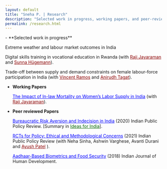 ```yaml
---
layout: default
title: "Sneha P. | Research"
description: "Selected work in progress, working papers, and peer-reviewed publications."
permalink: /research.html
---
```



  <p> <p>
      <p> <p>
          <p> <p>
              <p> <p>
                  <p> <p>
- **Selected work in progress**
  
   Extreme weather and labour market outcomes in India

  Digital skills training in vocational education in Rwanda (with <a href="https://sites.google.com/view/rajijayaraman/home" style="color: darkred; " target="_blank"  rel="noopener noreferrer" >Raji Jayaraman</a> and <a href="https://esmt.berlin/person/sunna-huegemann" style="color: darkred; " target="_blank"  rel="noopener noreferrer" >Sunna Hügemann</a>).

   Trade-off between supply and demand constraints on female labour-force participation in India (with <a href="https://vincentrramos.github.io/" style="color: darkred; " target="_blank"  rel="noopener noreferrer" >Vincent Ramos</a> and <a href="https://www.anirudhtagat.com/" style="color: darkred; " target="_blank"  rel="noopener noreferrer" >Anirudh Tagat</a>).



- **Working Papers**  

  <a href="https://www.isid.ac.in/~acegd/acegd2024/papers/RajshriJayaraman.pdf" style="color: blue; " target="_blank"  rel="noopener noreferrer" >The Impact of In-law Mortality on Women’s Labor Supply in India</a> (with <a href="https://sites.google.com/view/rajijayaraman/home" style="color: darkred; " target="_blank"  rel="noopener noreferrer" >Raji Jayaraman</a>). 


- **Peer reviewed Papers**  


  <a href="https://www.ippr.in/index.php/ippr/article/view/84" style="color: blue; " target="_blank"  rel="noopener noreferrer" >Bureaucratic Risk Aversion and Indecision in India</a> (2020) Indian Public Policy Review. [Summary in <a href="https://www.ideasforindia.in/topics/miscellany/rcts-for-policymaking-ethical-and-methodological-considerations.html" style="color: darkgreen; " target="_blank"  rel="noopener noreferrer" >Ideas for India</a>].

  <a href="https://www.ippr.in/index.php/ippr/article/view/48" style="color: blue; " target="_blank"  rel="noopener noreferrer" >RCTs for Policy: Ethical and Methodological Concerns</a> (2021) Indian Public Policy Review (with Neha Sinha, Ashwin Varghese, Avanti Durani and <a href="https://github.com/AyushBipinPatel" style="color: darkred; " target="_blank"  rel="noopener noreferrer" >Ayush Patel</a> ).

  <a href="https://journals.sagepub.com/doi/10.1177/0973703017748384" style="color: blue; " target="_blank"  rel="noopener noreferrer" >Aadhaar-Based Biometrics and Food Security</a> (2018) Indian Journal of Human Development.
